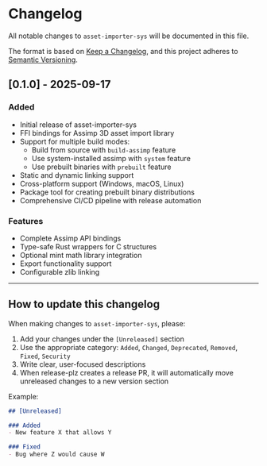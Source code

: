 # Changelog

All notable changes to `asset-importer-sys` will be documented in this file.

The format is based on [Keep a Changelog](https://keepachangelog.com/en/1.0.0/),
and this project adheres to [Semantic Versioning](https://semver.org/spec/v2.0.0.html).

## [0.1.0] - 2025-09-17

### Added
- Initial release of asset-importer-sys
- FFI bindings for Assimp 3D asset import library
- Support for multiple build modes:
  - Build from source with `build-assimp` feature
  - Use system-installed assimp with `system` feature
  - Use prebuilt binaries with `prebuilt` feature
- Static and dynamic linking support
- Cross-platform support (Windows, macOS, Linux)
- Package tool for creating prebuilt binary distributions
- Comprehensive CI/CD pipeline with release automation

### Features
- Complete Assimp API bindings
- Type-safe Rust wrappers for C structures
- Optional mint math library integration
- Export functionality support
- Configurable zlib linking

---

## How to update this changelog

When making changes to `asset-importer-sys`, please:

1. Add your changes under the `[Unreleased]` section
2. Use the appropriate category: `Added`, `Changed`, `Deprecated`, `Removed`, `Fixed`, `Security`
3. Write clear, user-focused descriptions
4. When release-plz creates a release PR, it will automatically move unreleased changes to a new version section

Example:
```markdown
## [Unreleased]

### Added
- New feature X that allows Y

### Fixed
- Bug where Z would cause W
```

